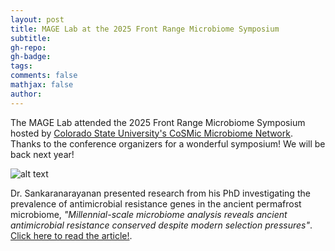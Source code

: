 ```yaml
---
layout: post
title: MAGE Lab at the 2025 Front Range Microbiome Symposium
subtitle: 
gh-repo: 
gh-badge:
tags:
comments: false
mathjax: false
author: 
---
```


The MAGE Lab attended the 2025 Front Range Microbiome Symposium hosted by [Colorado State University's CoSMic Microbiome Network](https://microbiomenetwork.colostate.edu/cosmic-network/). Thanks to the conference organizers for a wonderful symposium! We will be back next year!


![alt text](FRMS_25-gomathi.jpg "Dr. Sankaranarayanan at the 2025 FRMS")

Dr. Sankaranarayanan presented research from his PhD investigating the prevalence of antimicrobial resistance genes in the ancient permafrost microbiome, *"Millennial-scale microbiome analysis reveals ancient antimicrobial resistance conserved despite modern selection pressures"*. [Click here to read the article!](https://environmentalmicrobiome.biomedcentral.com/articles/10.1186/s40793-024-00652-8).  




